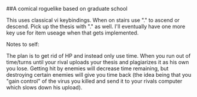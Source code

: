 ##A comical roguelike based on graduate school

This uses classical vi keybindings. When on stairs use "." to ascend or descend. Pick up the thesis with "." as well. I'll eventually have one more key use for item useage when that gets implemented.

Notes to self:

The plan is to get rid of HP and instead only use time. When you run out of time/turns until your rival uploads your thesis and plagiarizes it as his own you lose. Getting hit by enemies will decrease time remaining, but destroying certain enemies will give you time back (the idea being that you "gain control" of the virus you killed and send it to your rivals computer which slows down his upload).



